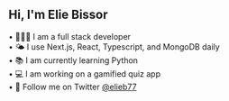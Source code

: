 ## Hi, I'm Elie Bissor

• 👨🏻‍💻 I am a full stack developer <br>
• 🌤️ I use Next.js, React, Typescript, and MongoDB daily <br>
• 📚 I am currently learning Python <br>
• 💻 I am working on a gamified quiz app <br>
• 📱 Follow me on Twitter [@elieb77](https://twitter.com/elieB77) <br>

